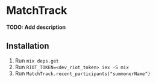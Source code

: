 # MatchTrack

**TODO: Add description**

## Installation

1) Run `mix deps.get`
2) Run `RIOT_TOKEN=<dev_riot_token> iex -S mix`
3) Run `MatchTrack.recent_participants("summonerName")`
